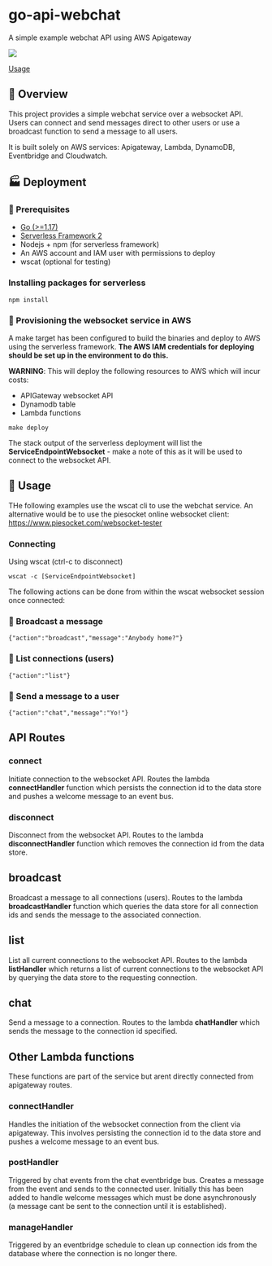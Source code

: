 # go-api-webchat

A simple example webchat API using AWS Apigateway 

<p align="left">
<img src="https://github.com/darren-reddick/go-apigw-webchat/actions/workflows/cicd.yml/badge.svg?branch=main">
</p>


[Usage](https://user-images.githubusercontent.com/57802771/160354279-fb4a817b-c990-49ea-98ad-169ab0d136c0.mov)


## :city_sunrise: Overview

This project provides a simple webchat service over a websocket API. Users can connect and send messages direct to other users or use a broadcast function to send a message to all users.

It is built solely on AWS services: Apigateway, Lambda, DynamoDB, Eventbridge and Cloudwatch.


## :factory: Deployment

### :page_facing_up: Prerequisites

- [Go (>=1.17)](https://go.dev/doc/install)
- [Serverless Framework 2](https://www.serverless.com/framework/docs/getting-started)
- Nodejs + npm (for serverless framework)
- An AWS account and IAM user with permissions to deploy
- wscat (optional for testing)

### Installing packages for serverless

```
npm install
```

### :wrench: Provisioning the websocket service in AWS

A make target has been configured to build the binaries and deploy to AWS using the serverless framework. **The AWS IAM credentials for deploying should be set up in the environment to do this.**

**WARNING**: This will deploy the following resources to AWS which will incur costs:
- APIGateway websocket API
- Dynamodb table
- Lambda functions

```
make deploy
```

The stack output of the serverless deployment will list the **ServiceEndpointWebsocket** - make a note of this as it will be used to connect to the websocket API.


## :notebook_with_decorative_cover: Usage

THe following examples use the wscat cli to use the webchat service. An alternative would be to use the piesocket online websocket client: https://www.piesocket.com/websocket-tester

### Connecting

Using wscat (ctrl-c to disconnect)

```
wscat -c [ServiceEndpointWebsocket]
```

The following actions can be done from within the wscat websocket session once connected:

### :loudspeaker: Broadcast a message

```
{"action":"broadcast","message":"Anybody home?"}
```

### :scroll: List connections (users)

```
{"action":"list"}
```

### :love_letter: Send a message to a user

```
{"action":"chat","message":"Yo!"}
```

## API Routes

### connect

Initiate connection to the websocket API. Routes the lambda **connectHandler** function which persists the connection id to the data store and pushes a welcome message to an event bus.

### disconnect

Disconnect from the websocket API. Routes to the lambda **disconnectHandler** function which removes the connection id from the data store.

## broadcast

Broadcast a message to all connections (users). Routes to the lambda **broadcastHandler** function which queries the data store for all connection ids and sends the message to the associated connection.

## list

List all current connections to the websocket API. Routes to the lambda **listHandler** which returns a list of current connections to the websocket API by querying the data store to the requesting connection.

## chat

Send a message to a connection. Routes to the lambda **chatHandler** which sends the message to the connection id specified.



## Other Lambda functions

These functions are part of the service but arent directly connected from apigateway routes. 

### connectHandler

Handles the initiation of the websocket connection from the client via apigateway. This involves persisting the connection id to the data store and pushes a welcome message to an event bus.

### postHandler

Triggered by chat events from the chat eventbridge bus. Creates a message from the event and sends to the connected user. Initially this has been added to handle welcome messages which must be done asynchronously (a message cant be sent to the connection until it is established).

### manageHandler

Triggered by an eventbridge schedule to clean up connection ids from the database where the connection is no longer there.






